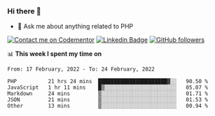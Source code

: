 ### Hi there 👋

<!--
**mustafaculban/mustafaculban** is a ✨ _special_ ✨ repository because its `README.md` (this file) appears on your GitHub profile.

Here are some ideas to get you started:

- 🌱 I’m currently learning ...
- 👯 I’m looking to collaborate on ...
- 🤔 I’m looking for help with ...
- 📫 How to reach me: ...
- 😄 Pronouns: ...
- ⚡ Fun fact: ...

-->
- 💬 Ask me about anything related to PHP

[![Contact me on Codementor](https://www.codementor.io/m-badges/karamusluk/book-session.svg)](https://www.codementor.io/@karamusluk?refer=badge)
[![Linkedin Badge](https://img.shields.io/badge/-Mustafa%20Culban-blue?style=social&logo=Linkedin&logoColor=blue&link=https://www.linkedin.com/in/mustafaculban/)](https://www.linkedin.com/in/mustafaculban/) 
[![GitHub followers](https://img.shields.io/github/followers/karamusluk?label=Follow&style=social)](https://github.com/karamusluk/?tab=follow)


📊 **This week I spent my time on**
<!--START_SECTION:waka-->
```text
From: 17 February, 2022 - To: 24 February, 2022

PHP          21 hrs 24 mins  ██████████████████████▓░░   90.50 % 
JavaScript   1 hr 11 mins    █▒░░░░░░░░░░░░░░░░░░░░░░░   05.07 % 
Markdown     24 mins         ▒░░░░░░░░░░░░░░░░░░░░░░░░   01.71 % 
JSON         21 mins         ▒░░░░░░░░░░░░░░░░░░░░░░░░   01.53 % 
Other        13 mins         ▒░░░░░░░░░░░░░░░░░░░░░░░░   00.94 % 
```
<!--END_SECTION:waka-->

